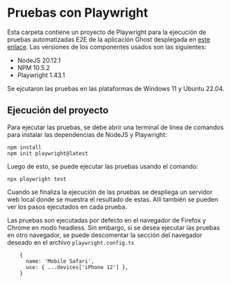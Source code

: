 # Pruebas con Playwright

Esta carpeta contiene un proyecto de Playwright para la ejecución de pruebas automatizadas E2E de la aplicación Ghost desplegada en [este enlace](https://ghost-ur1e.onrender.com). Las versiones de los componentes usados son las siguientes:

- NodeJS 20.12.1
- NPM 10.5.2
- Playwright 1.43.1

Se ejcutaron las pruebas en las plataformas de Windows 11 y Ubuntu 22.04.

## Ejecución del proyecto

Para ejecutar las pruebas, se debe abrir una terminal de línea de comandos para instalar las dependencias de NodeJS y Playwright:

```
npm install
npm init playwright@latest

```

Luego de esto, se puede ejecutar las pruebas usando el comando: 

```
npx playwright test
```

Cuando se finaliza la ejecución de las pruebas se despliega un servidor web local donde se muestra el resultado de estas. Allí también se pueden ver los pasos ejecutados en cada prueba. 

Las pruebas son ejecutadas por defecto en el navegador de Firefox y Chrome en modo headless. Sin embargo, si se desea ejecutar las pruebas en otro navegador, se puede descomentar la sección del navegador deseado en el archivo `playwright.config.ts`

```
    {
      name: 'Mobile Safari',
      use: { ...devices['iPhone 12'] },
    }
```



